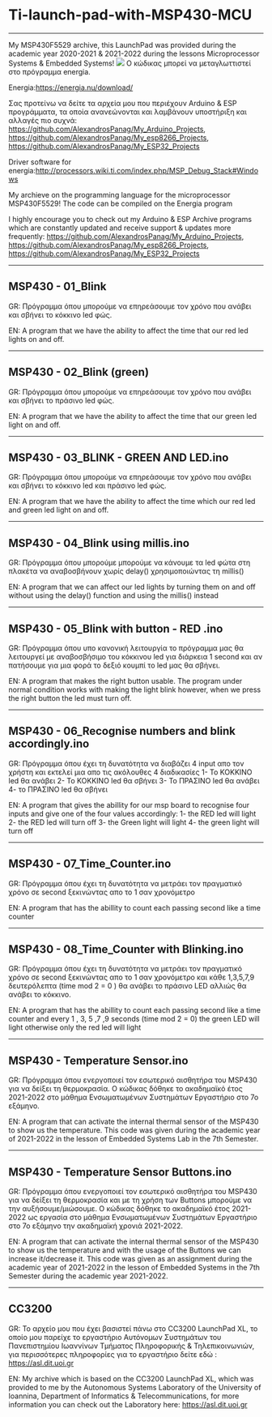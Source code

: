 # Ti-launch-pad-with-MSP430-MCU 
----------




My MSP430F5529 archive, this LaunchPad was provided during the academic year 2020-2021 & 2021-2022 during the lessons Microprocessor Systems & Embedded Systems!
![](https://energia.nu/pinmaps/img/LaunchPadMSP430G2452-v1.5.jpg)
Ο κώδικας μπορεί να μεταγλωττιστεί στο πρόγραμμα energia.

Energia:https://energia.nu/download/

Σας προτείνω να δείτε τα αρχεία μου που περιέχουν Arduino & ESP προγράμματα, τα οποία ανανεώνονται και λαμβάνουν υποστήριξη και αλλαγές πιο συχνά:
https://github.com/AlexandrosPanag/My_Arduino_Projects, https://github.com/AlexandrosPanag/My_esp8266_Projects, https://github.com/AlexandrosPanag/My_ESP32_Projects


Driver software for energia:http://processors.wiki.ti.com/index.php/MSP_Debug_Stack#Windows

My archieve on the programming language for the microprocessor MSP430F5529!
The code can be compiled on the Energia program

I highly encourage you to check out my Arduino & ESP Archive programs which are constantly updated and receive support & updates more frequently:
https://github.com/AlexandrosPanag/My_Arduino_Projects, https://github.com/AlexandrosPanag/My_esp8266_Projects, https://github.com/AlexandrosPanag/My_ESP32_Projects

-----------------------------------------------------------------------------------------------------------------------------------------------------------------------
MSP430 - 01_Blink
-----------------------------------------------------------------------------------------------------------------------------------------------------------------------
GR: Πρόγραμμα όπου μπορούμε να επηρεάσουμε τον χρόνο που ανάβει και σβήνει το κόκκινο led φώς.


EN: A program that we have the ability to affect the time that our red led lights on and off.

-----------------------------------------------------------------------------------------------------------------------------------------------------------------------
MSP430 - 02_Blink (green)
-----------------------------------------------------------------------------------------------------------------------------------------------------------------------
GR: Πρόγραμμα όπου μπορούμε να επηρεάσουμε τον χρόνο που ανάβει και σβήνει το πράσινο led φώς.


EN: A program that we have the ability to affect the time that our green led light on and off.

-----------------------------------------------------------------------------------------------------------------------------------------------------------------------
MSP430 - 03_BLINK - GREEN AND LED.ino
-----------------------------------------------------------------------------------------------------------------------------------------------------------------------
GR: Πρόγραμμα όπου μπορούμε να επηρεάσουμε τον χρόνο που ανάβει και σβήνει το κόκκινο led και πράσινο led φώς.



EN: A program that we have the ability to affect the time which our red led and green led light on and off.

-----------------------------------------------------------------------------------------------------------------------------------------------------------------------
MSP430 - 04_Blink using millis.ino
-----------------------------------------------------------------------------------------------------------------------------------------------------------------------
GR: Πρόγραμμα όπου μπορούμε μπορούμε να κάνουμε τα led φώτα στη πλακέτα να αναβοσβήνουν χωρίς delay() χρησιμοποιώντας τη millis()



EN: A program that we can affect our led lights by turning them on and off without using the delay() function and using the millis() instead

-----------------------------------------------------------------------------------------------------------------------------------------------------------------------
MSP430 - 05_Blink with button - RED .ino
-----------------------------------------------------------------------------------------------------------------------------------------------------------------------
GR: Πρόγραμμα όπου υπο κανονική λειτουργία το πρόγραμμα μας θα λειτουργεί με αναβοσβήσιμο του κόκκινου led για διάρκεια 1 second και αν πατήσουμε για μια φορά το δεξιό κουμπί το
led μας θα σβήνει.


EN: A program that makes the right button usable. The program under normal condition works with making the light blink however, when we press the right button the led must turn off. 

-----------------------------------------------------------------------------------------------------------------------------------------------------------------------
MSP430 - 06_Recognise numbers and blink accordingly.ino
-----------------------------------------------------------------------------------------------------------------------------------------------------------------------
GR: Πρόγραμμα όπου έχει τη δυνατότητα να διαβάζει 4 input απο τον χρήστη και εκτελεί μια απο τις ακόλουθες 4 διαδικασίες
1- Το ΚΟΚΚΙΝΟ led θα ανάβει
2- Το ΚΟΚΚΙΝΟ led θα σβήνει
3- Το ΠΡΑΣΙΝΟ led θα ανάβει
4- το ΠΡΑΣΙΝΟ led θα σβήνει

EN: A program that gives the abillity for our msp board to recognise four inputs and give one of the four values accordingly:
1- the RED led will light
2- the RED led will turn off
3- the Green light will light
4- the green light will turn off


-----------------------------------------------------------------------------------------------------------------------------------------------------------------------
MSP430 - 07_Time_Counter.ino
-----------------------------------------------------------------------------------------------------------------------------------------------------------------------
GR: Πρόγραμμα όπου έχει τη δυνατότητα να μετράει τον πραγματικό χρόνο σε second ξεκινώντας απο το 1 σαν χρονόμετρο

EN: A program that has the abillity to count each passing second like a time counter

-----------------------------------------------------------------------------------------------------------------------------------------------------------------------
MSP430 - 08_Time_Counter with Blinking.ino
-----------------------------------------------------------------------------------------------------------------------------------------------------------------------
GR: Πρόγραμμα όπου έχει τη δυνατότητα να μετράει τον πραγματικό χρόνο σε second ξεκινώντας απο το 1 σαν χρονόμετρο και κάθε 1,3,5,7,9 δευτερόλεπτα (time mod 2 = 0 ) θα ανάβει το πράσινο LED αλλιώς θα ανάβει το κόκκινο.

EN: A program that has the abillity to count each passing second like a time counter and every 1 , 3, 5 ,7 ,9 seconds (time mod 2 = 0) the green LED will light otherwise only the red led will light

-----------------------------------------------------------------------------------------------------------------------------------------------------------------------
MSP430 - Temperature Sensor.ino
-----------------------------------------------------------------------------------------------------------------------------------------------------------------------
GR: Πρόγραμμα όπου ενεργοποιεί τον εσωτερικό αισθητήρα του MSP430 για να δείξει τη θερμοκρασία. Ο κώδικας δόθηκε το ακαδημαϊκό έτος 2021-2022 στο μάθημα Ενσωματωμένων Συστημάτων Εργαστήριο στο 7ο εξάμηνο.

EN: A program that can activate the internal thermal sensor of the MSP430 to show us the temperature. This code was given during the academic year of 2021-2022 in the lesson of Embedded Systems Lab in the 7th Semester.


-----------------------------------------------------------------------------------------------------------------------------------------------------------------------
MSP430 - Temperature Sensor Buttons.ino
-----------------------------------------------------------------------------------------------------------------------------------------------------------------------
GR: Πρόγραμμα όπου ενεργοποιεί τον εσωτερικό αισθητήρα του MSP430 για να δείξει τη θερμοκρασία και με τη χρήση των Buttons μπορούμε να την αυξήσουμε/μιώσουμε. Ο κώδικας δόθηκε το ακαδημαϊκό έτος 2021-2022 ως εργασία στο μάθημα Ενσωματωμένων Συστημάτων Εργαστήριο στο 7ο εξάμηνο την ακαδημαϊκή χρονιά 2021-2022.


EN: A program that can activate the internal thermal sensor of the MSP430 to show us the temperature and with the usage of the Buttons we can increase it/decrease it. This code was given as an assignment during the academic year of 2021-2022 in the lesson of Embedded Systems in the 7th Semester during the academic year 2021-2022.

-----------------------------------------------------------------------------------------------------------------------------------------------------------------------
CC3200
-----------------------------------------------------------------------------------------------------------------------------------------------------------------------

GR: Το αρχείο μου που έχει βασιστεί πάνω στο CC3200 LaunchPad XL, το οποίο μου παρείχε το εργαστήριο Αυτόνομων Συστημάτων του Πανεπιστημίου Ιωαννίνων Τμήματος Πληροφορικής & Τηλεπικοινωνιών, για περισσότερες πληροφορίες για το εργαστήριο δείτε εδώ : https://asl.dit.uoi.gr

EN: My archive which is based on the CC3200 LaunchPad XL, which was provided to me by the Autonomous Systems Laboratory of the University of Ioannina, Department of Informatics & Telecommunications, for more information you can check out the Laboratory here: https://asl.dit.uoi.gr
